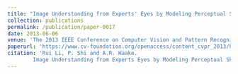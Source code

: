 ```yaml
---
title: "Image Understanding from Experts' Eyes by Modeling Perceptual Skills of Diagnostic Reasoning Processes"
collection: publications
permalink: /publication/paper-0017
date: 2013-06-06
venue: 'The 2013 IEEE Conference on Computer Vision and Pattern Recognition (CVPR 2013)'
paperurl: 'https://www.cv-foundation.org/openaccess/content_cvpr_2013/html/Li_Image_Understanding_from_2013_CVPR_paper.html'
citation: 'Rui Li, P. Shi and A.R. Haake.
        Image Understanding from Experts Eyes by Modeling Perceptual Skills of Diagnostic Reasoning Processes. In: Proceedings of 2013 IEEE Conference on Computer Vision and Pattern Recognition (CVPR 2013), 2187--2194, June 2013.'
---
```




